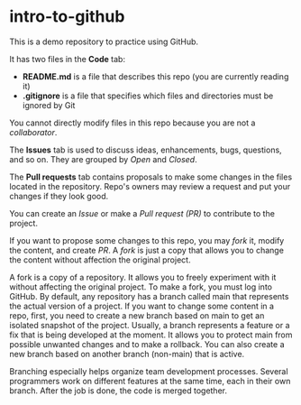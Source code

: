 # intro-to-github
This is a demo repository to practice using GitHub.

It has two files in the **Code** tab:
- **README.md** is a file that describes this repo (you are currently reading it)
- **.gitignore** is a file that specifies which files and directories must be ignored by Git

You cannot directly modify files in this repo because you are not a *collaborator*.

The **Issues** tab is used to discuss ideas, enhancements, bugs, questions, and so on. They are grouped by *Open* and *Closed*.

The **Pull requests** tab contains proposals to make some changes in the files located in the repository. Repo's owners may review a request and put your changes if they look good.

You can create an *Issue* or make a *Pull request (PR)* to contribute to the project.

If you want to propose some changes to this repo, you may *fork* it, modify the content, and create *PR*. A *fork* is just a copy that allows you to change the content without affection the original project.

A fork is a copy of a repository. It allows you to freely experiment with it without affecting the original project. To make a fork, you must log into GitHub.
By default, any repository has a branch called main that represents the actual version of a project. If you want to change some content in a repo, first, you need to create a new branch based on main to get an isolated snapshot of the project. Usually, a branch represents a feature or a fix that is being developed at the moment. It allows you to protect main from possible unwanted changes and to make a rollback. You can also create a new branch based on another branch (non-main) that is active.

Branching especially helps organize team development processes. Several programmers work on different features at the same time, each in their own branch. After the job is done, the code is merged together.
